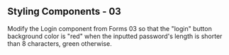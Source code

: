 ## Styling Components - 03

Modify the Login component from Forms 03 so that the "login" button background color is "red" when the inputted password's length is shorter than 8 characters, green otherwise.